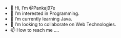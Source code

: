 - 👋 Hi, I’m @Pankaj97e
- 👀 I’m interested in Programming.
- 🌱 I’m currently learning Java.
- 💞️ I’m looking to collaborate on Web Technologies.
- 📫 How to reach me ....

<!---
Pankaj97e/Pankaj97e is a ✨ special ✨ repository because its `README.md` (this file) appears on your GitHub profile.
You can click the Preview link to take a look at your changes.
--->
